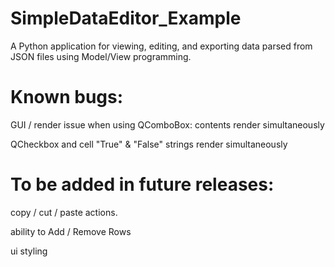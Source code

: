 # SimpleDataEditor_Example
A Python application for viewing, editing, and exporting data parsed from JSON files using Model/View programming.

# Known bugs:
GUI / render issue when using QComboBox: contents render simultaneously
 
QCheckbox and cell "True" & "False" strings render simultaneously

 
# To be added in future releases:

copy / cut / paste actions.

ability to Add / Remove Rows

ui styling

